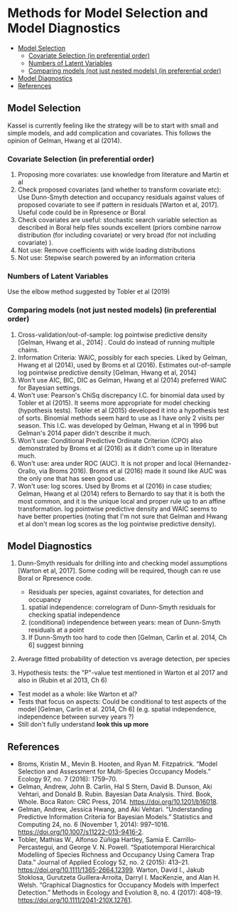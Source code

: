 # Methods for Model Selection and Model Diagnostics
<!-- vim-markdown-toc GFM -->

* [Model Selection](#model-selection)
	* [Covariate Selection (in preferential order)](#covariate-selection-in-preferential-order)
	* [Numbers of Latent Variables](#numbers-of-latent-variables)
	* [Comparing models (not just nested models) (in preferential order)](#comparing-models-not-just-nested-models-in-preferential-order)
* [Model Diagnostics](#model-diagnostics)
* [References](#references)

<!-- vim-markdown-toc -->


## Model Selection
Kassel is currently feeling like the strategy will be to start with small and simple models, and add complication and covariates. 
This follows the opinion of Gelman, Hwang et al (2014).

### Covariate Selection (in preferential order)

   1. Proposing more covariates: use knowledge from literature and Martin et al
   2. Check proposed covariates (and whether to transform covariate etc): Use Dunn-Smyth detection and occupancy residuals against values of proposed covariate to see if pattern in residuals [Warton et al, 2017]. Useful code could be in Rpresence or Boral
   3. Check covariates are useful: stochastic search variable selection as described in Boral help files sounds excellent (priors combine narrow distribution (for including covariate) or very broad (for not including covariate) ).
   4. Not use: Remove coefficients with wide loading distributions
   5. Not use: Stepwise search powered by an information criteria

### Numbers of Latent Variables
Use the elbow method suggested by Tobler et al (2019)

### Comparing models (not just nested models) (in preferential order)

   1. Cross-validation/out-of-sample: log pointwise predictive density [Gelman, Hwang et al., 2014] . Could do instead of running multiple chains.
   2. Information Criteria: WAIC, possibly for each species. Liked by Gelman, Hwang et al (2014), used by Broms et al (2016). Estimates out-of-sample log pointwise predictive density [Gelman, Hwang et al, 2014]
   3. Won't use AIC, BIC, DIC as Gelman, Hwang et al (2014) preferred WAIC for Bayesian settings. 
   4. Won't use: Pearson's ChiSq discrepancy I.C. for binomial data used by Tobler et al (2015). It seems more appropriate for model checking (hypothesis tests). Tobler et al (2015) developed it into a hypothesis test of sorts. Binomial methods seem hard to use as I have only 2 visits per season. This I.C. was developed by Gelman, Hwang et al in 1996 but Gelman's 2014 paper didn't describe it much.
   5. Won't use: Conditional Predictive Ordinate Criterion (CPO) also demonstrated by Broms et al (2016) as it didn't come up in literature much.
   6. Won't use: area under ROC (AUC). It is not proper and local (Hernandez-Orallo, via Broms 2016). Broms et al (2016) made it sound like AUC was the only one that has seen good use.
   7. Won't use: log scores. Used by Broms et al (2016) in case studies; Gelman, Hwang et al (2014) refers to Bernardo to say that it is both the most common, and it is the unique local and proper rule up to an affine transformation. log pointwise predictive density and WAIC seems to have better properties (noting that I'm not sure that Gelman and Hwang et al don't mean log scores as the log pointwise predictive density).

## Model Diagnostics
1. Dunn-Smyth residuals for drilling into and checking model assumptions [Warton et al, 2017]. Some coding will be required, though can re use Boral or Rpresence code.
   * Residuals per species, against covariates, for detection and occupancy
   1. spatial independence: correlogram of Dunn-Smyth residuals for checking spatial independence
   2. (conditional) independence between years: mean of Dunn-Smyth residuals at a point
   3. If Dunn-Smyth too hard to code then [Gelman, Carlin et al. 2014, Ch 6] suggest binning

2. Average fitted probability of detection vs average detection, per species

3. Hypothesis tests: the "P"-value test mentioned in Warton et al 2017 and also in (Rubin et al 2013, Ch 6)
  * Test model as a whole: like Warton et al?
  * Tests that focus on aspects: Could be conditional to test aspects of the model [Gelman, Carlin et al. 2014, Ch 6]  (e.g. spatial independence, independence between survey years ?)
  * Still don't fully understand __look this up more__


## References

* Broms, Kristin M., Mevin B. Hooten, and Ryan M. Fitzpatrick. “Model Selection and Assessment for Multi-Species Occupancy Models.” Ecology 97, no. 7 (2016): 1759–70.
* Gelman, Andrew, John B. Carlin, Hal S Stern, David B. Dunson, Aki Vehtari, and Donald B. Rubin. Bayesian Data Analysis. Third. Book, Whole. Boca Raton: CRC Press, 2014. https://doi.org/10.1201/b16018.
* Gelman, Andrew, Jessica Hwang, and Aki Vehtari. “Understanding Predictive Information Criteria for Bayesian Models.” Statistics and Computing 24, no. 6 (November 1, 2014): 997–1016. https://doi.org/10.1007/s11222-013-9416-2.
* Tobler, Mathias W., Alfonso Zúñiga Hartley, Samia E. Carrillo‐Percastegui, and George V. N. Powell. “Spatiotemporal Hierarchical Modelling of Species Richness and Occupancy Using Camera Trap Data.” Journal of Applied Ecology 52, no. 2 (2015): 413–21. https://doi.org/10.1111/1365-2664.12399.
Warton, David I., Jakub Stoklosa, Gurutzeta Guillera‐Arroita, Darryl I. MacKenzie, and Alan H. Welsh. “Graphical Diagnostics for Occupancy Models with Imperfect Detection.” Methods in Ecology and Evolution 8, no. 4 (2017): 408–19. https://doi.org/10.1111/2041-210X.12761.


